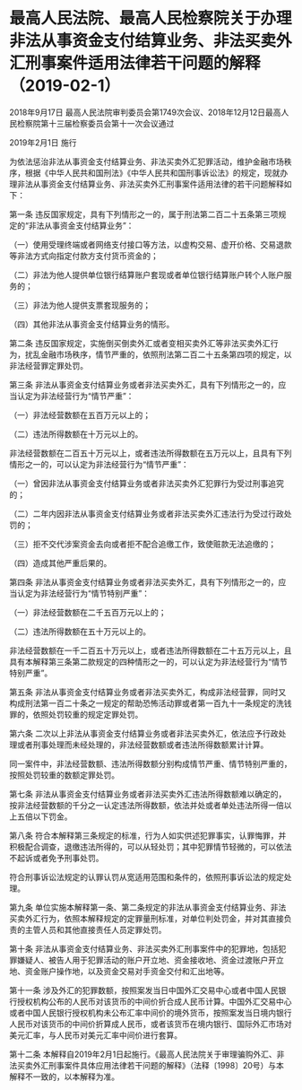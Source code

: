 # 最高人民法院、最高人民检察院关于办理非法从事资金支付结算业务、非法买卖外汇刑事案件适用法律若干问题的解释（2019-02-1）

2018年9月17日 最高人民法院审判委员会第1749次会议、2018年12月12日最高人民检察院第十三届检察委员会第十一次会议通过

2019年2月1日 施行

为依法惩治非法从事资金支付结算业务、非法买卖外汇犯罪活动，维护金融市场秩序，根据《中华人民共和国刑法》《中华人民共和国刑事诉讼法》的规定，现就办理非法从事资金支付结算业务、非法买卖外汇刑事案件适用法律的若干问题解释如下：

第一条 违反国家规定，具有下列情形之一的，属于刑法第二百二十五条第三项规定的“非法从事资金支付结算业务”：

（一）使用受理终端或者网络支付接口等方法，以虚构交易、虚开价格、交易退款等非法方式向指定付款方支付货币资金的；

（二）非法为他人提供单位银行结算账户套现或者单位银行结算账户转个人账户服务的；

（三）非法为他人提供支票套现服务的；

（四）其他非法从事资金支付结算业务的情形。

第二条 违反国家规定，实施倒买倒卖外汇或者变相买卖外汇等非法买卖外汇行为，扰乱金融市场秩序，情节严重的，依照刑法第二百二十五条第四项的规定，以非法经营罪定罪处罚。

第三条 非法从事资金支付结算业务或者非法买卖外汇，具有下列情形之一的，应当认定为非法经营行为“情节严重”：

（一）非法经营数额在五百万元以上的；

（二）违法所得数额在十万元以上的。

非法经营数额在二百五十万元以上，或者违法所得数额在五万元以上，且具有下列情形之一的，可以认定为非法经营行为“情节严重”：

（一）曾因非法从事资金支付结算业务或者非法买卖外汇犯罪行为受过刑事追究的；

（二）二年内因非法从事资金支付结算业务或者非法买卖外汇违法行为受过行政处罚的；

（三）拒不交代涉案资金去向或者拒不配合追缴工作，致使赃款无法追缴的；

（四）造成其他严重后果的。

第四条 非法从事资金支付结算业务或者非法买卖外汇，具有下列情形之一的，应当认定为非法经营行为“情节特别严重”：

（一）非法经营数额在二千五百万元以上的；

（二）违法所得数额在五十万元以上的。

非法经营数额在一千二百五十万元以上，或者违法所得数额在二十五万元以上，且具有本解释第三条第二款规定的四种情形之一的，可以认定为非法经营行为“情节特别严重”。

第五条 非法从事资金支付结算业务或者非法买卖外汇，构成非法经营罪，同时又构成刑法第一百二十条之一规定的帮助恐怖活动罪或者第一百九十一条规定的洗钱罪的，依照处罚较重的规定定罪处罚。

第六条 二次以上非法从事资金支付结算业务或者非法买卖外汇，依法应予行政处理或者刑事处理而未经处理的，非法经营数额或者违法所得数额累计计算。

同一案件中，非法经营数额、违法所得数额分别构成情节严重、情节特别严重的，按照处罚较重的数额定罪处罚。

第七条 非法从事资金支付结算业务或者非法买卖外汇违法所得数额难以确定的，按非法经营数额的千分之一认定违法所得数额，依法并处或者单处违法所得一倍以上五倍以下罚金。

第八条 符合本解释第三条规定的标准，行为人如实供述犯罪事实，认罪悔罪，并积极配合调查，退缴违法所得的，可以从轻处罚；其中犯罪情节轻微的，可以依法不起诉或者免予刑事处罚。

符合刑事诉讼法规定的认罪认罚从宽适用范围和条件的，依照刑事诉讼法的规定处理。

第九条 单位实施本解释第一条、第二条规定的非法从事资金支付结算业务、非法买卖外汇行为，依照本解释规定的定罪量刑标准，对单位判处罚金，并对其直接负责的主管人员和其他直接责任人员定罪处罚。

第十条 非法从事资金支付结算业务、非法买卖外汇刑事案件中的犯罪地，包括犯罪嫌疑人、被告人用于犯罪活动的账户开立地、资金接收地、资金过渡账户开立地、资金账户操作地，以及资金交易对手资金交付和汇出地等。

第十一条 涉及外汇的犯罪数额，按照案发当日中国外汇交易中心或者中国人民银行授权机构公布的人民币对该货币的中间价折合成人民币计算。中国外汇交易中心或者中国人民银行授权机构未公布汇率中间价的境外货币，按照案发当日境内银行人民币对该货币的中间价折算成人民币，或者该货币在境内银行、国际外汇市场对美元汇率，与人民币对美元汇率中间价进行套算。

第十二条 本解释自2019年2月1日起施行。《最高人民法院关于审理骗购外汇、非法买卖外汇刑事案件具体应用法律若干问题的解释》（法释〔1998〕20号）与本解释不一致的，以本解释为准。
